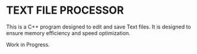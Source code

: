 # TEXT FILE PROCESSOR
This is a C++ program designed to edit and save Text files.
It is designed to ensure memory efficiency and speed optimization.

Work in Progress.
